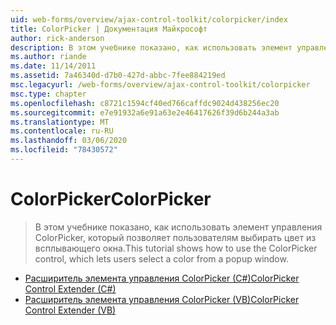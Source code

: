```yaml
---
uid: web-forms/overview/ajax-control-toolkit/colorpicker/index
title: ColorPicker | Документация Майкрософт
author: rick-anderson
description: В этом учебнике показано, как использовать элемент управления ColorPicker, который позволяет пользователям выбирать цвет из всплывающего окна.
ms.author: riande
ms.date: 11/14/2011
ms.assetid: 7a46340d-d7b0-427d-abbc-7fee884219ed
msc.legacyurl: /web-forms/overview/ajax-control-toolkit/colorpicker
msc.type: chapter
ms.openlocfilehash: c8721c1594cf40ed766caffdc9024d438256ec20
ms.sourcegitcommit: e7e91932a6e91a63e2e46417626f39d6b244a3ab
ms.translationtype: MT
ms.contentlocale: ru-RU
ms.lasthandoff: 03/06/2020
ms.locfileid: "78430572"
---
```

# <a name="colorpicker"></a><span data-ttu-id="a3dd2-103">ColorPicker</span><span class="sxs-lookup"><span data-stu-id="a3dd2-103">ColorPicker</span></span>

> <span data-ttu-id="a3dd2-104">В этом учебнике показано, как использовать элемент управления ColorPicker, который позволяет пользователям выбирать цвет из всплывающего окна.</span><span class="sxs-lookup"><span data-stu-id="a3dd2-104">This tutorial shows how to use the ColorPicker control, which lets users select a color from a popup window.</span></span>

- [<span data-ttu-id="a3dd2-105">Расширитель элемента управления ColorPicker (C#)</span><span class="sxs-lookup"><span data-stu-id="a3dd2-105">ColorPicker Control Extender (C#)</span></span>](using-the-colorpicker-control-extender-cs.md)
- [<span data-ttu-id="a3dd2-106">Расширитель элемента управления ColorPicker (VB)</span><span class="sxs-lookup"><span data-stu-id="a3dd2-106">ColorPicker Control Extender (VB)</span></span>](using-the-colorpicker-control-extender-vb.md)
